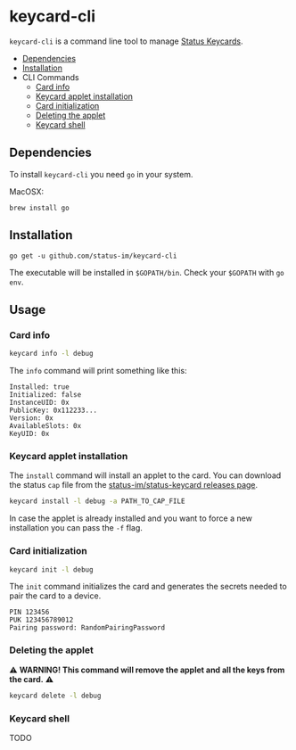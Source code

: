 # keycard-cli

`keycard-cli` is a command line tool to manage [Status Keycards](https://github.com/status-im/status-keycard).

* [Dependencies](#dependencies)
* [Installation](#installation)
* CLI Commands
  * [Card info](#card-info)
  * [Keycard applet installation](#keycard-applet-installation)
  * [Card initialization](#card-initialization)
  * [Deleting the applet](#deleting-the-applet)
  * [Keycard shell](#keycard-shell)

## Dependencies

To install `keycard-cli` you need `go` in your system.

MacOSX:

`brew install go`

## Installation

`go get -u github.com/status-im/keycard-cli`

The executable will be installed in `$GOPATH/bin`.
Check your `$GOPATH` with `go env`.

## Usage

### Card info

```bash
keycard info -l debug
```

The `info` command will print something like this:

```
Installed: true
Initialized: false
InstanceUID: 0x
PublicKey: 0x112233...
Version: 0x
AvailableSlots: 0x
KeyUID: 0x
```
### Keycard applet installation

The `install` command will install an applet to the card.
You can download the status `cap` file from the [status-im/status-keycard releases page](https://github.com/status-im/status-keycard/releases).

```bash
keycard install -l debug -a PATH_TO_CAP_FILE
```

In case the applet is already installed and you want to force a new installation you can pass the `-f` flag.


### Card initialization


```bash
keycard init -l debug
```

The `init` command initializes the card and generates the secrets needed to pair the card to a device.

```
PIN 123456
PUK 123456789012
Pairing password: RandomPairingPassword
```

### Deleting the applet

:warning: **WARNING! This command will remove the applet and all the keys from the card.** :warning:

```bash
keycard delete -l debug
```

### Keycard shell
TODO
